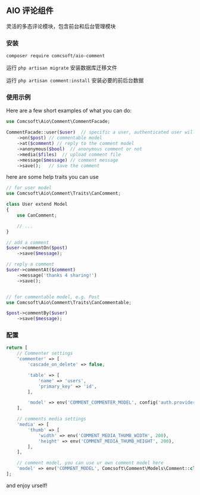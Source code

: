 ## AIO 评论组件

灵活的多态评论模块，包含前台和后台管理模块

### 安装

```
composer require comcsoft/aio-comment
```

运行 `php artisan migrate` 安装数据库迁移文件

运行 `php artisan comment:install` 安装必要的前后台数据

### 使用示例

Here are a few short examples of what you can do:

```php
use Comcsoft\Aio\Comment\CommentFacade;

CommentFacade::user($user)  // specific a user, authenticated user will be used if not called
    ->on($post) // commentable model
    ->at($comment) // reply to the comment model
    ->anonymous($bool)  // anonymous comment or not
    ->media($files)  // upload comment file
    ->message($message) // comment message
    ->save();   // save the comment
```

here are some help traits you can use
```php
// for user model
use Comcsoft\Aio\Comment\Traits\CanComment;

class User extend Model
{
    use CanComment;

    // ...
}

// add a comment
$user->commentOn($post)
    ->save($message);

// reply a comment
$user->commentAt($comment)
    ->message('thanks 4 sharing!')
    ->save();


// for commentable model, e.g. Post
use Comcsoft\Aio\Comment\Traits\CanCommentable;

$post->commentBy($user)
    ->save($message);
```

### 配置

```php
return [
    // Commenter settings
    'commenter' => [
        'cascade_on_delete' => false,

        'table' => [
            'name' => 'users',
            'primary_key' => 'id',
        ],

        'model' => env('COMMENT_COMMENTER_MODEL', config('auth.providers.users.model')),
    ],

    // comments media settings
    'media' => [
        'thumb' => [
            'width' => env('COMMENT_MEDIA_THUMB_WIDTH', 200),
            'height' => env('COMMENT_MEDIA_THUMB_HEIGHT', 200),
        ],
    ],

    // comment model, you can use ur own comment model here
    'model' => env('COMMENT_MODEL', Comcsoft\Comment\Models\Comment::class)
];
```

and enjoy urself!
